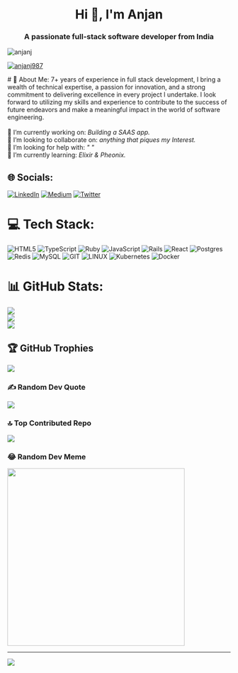 <h1 align="center">Hi 👋, I'm Anjan</h1>
<h3 align="center">A passionate full-stack software developer from India</h3>

<p align="left"> <img src="https://komarev.com/ghpvc/?username=anjanj&label=Profile%20views&color=0e75b6&style=flat" alt="anjanj" /> </p>

<p align="left"> <a href="https://twitter.com/anjanj987" target="blank"><img src="https://img.shields.io/twitter/follow/anjanj987?logo=twitter&style=for-the-badge" alt="anjanj987" /></a> </p>
# 💫 About Me: 7+ years of experience in full stack development, I bring a wealth of technical expertise, a passion for innovation, and a strong commitment to delivering excellence in every project I undertake. I look forward to utilizing my skills and experience to contribute to the success of future endeavors and make a meaningful impact in the world of software engineering.<br><br>
🔭 I’m currently working on: <i>Building a SAAS app.</i><br> 👯 I’m looking to collaborate on: <i>anything that piques my Interest.</i><br>🤝 I’m looking for help with:<i> " "  </i><br>🌱 I’m currently learning: <i>Elixir & Pheonix.</i><br>


## 🌐 Socials:
[![LinkedIn](https://img.shields.io/badge/LinkedIn-%230077B5.svg?logo=linkedin&logoColor=white)](https://linkedin.com/in/matrixcoder) [![Medium](https://img.shields.io/badge/Medium-12100E?logo=medium&logoColor=white)](https://medium.com/@@anjanj) [![Twitter](https://img.shields.io/badge/Twitter-%231DA1F2.svg?logo=Twitter&logoColor=white)](https://twitter.com/AnjanJ987) 

# 💻 Tech Stack:
![HTML5](https://img.shields.io/badge/html5-%23E34F26.svg?style=for-the-badge&logo=html5&logoColor=white) ![TypeScript](https://img.shields.io/badge/typescript-%23007ACC.svg?style=for-the-badge&logo=typescript&logoColor=white) ![Ruby](https://img.shields.io/badge/ruby-%23CC342D.svg?style=for-the-badge&logo=ruby&logoColor=white) ![JavaScript](https://img.shields.io/badge/javascript-%23323330.svg?style=for-the-badge&logo=javascript&logoColor=%23F7DF1E) ![Rails](https://img.shields.io/badge/rails-%23CC0000.svg?style=for-the-badge&logo=ruby-on-rails&logoColor=white) ![React](https://img.shields.io/badge/react-%2320232a.svg?style=for-the-badge&logo=react&logoColor=%2361DAFB) ![Postgres](https://img.shields.io/badge/postgres-%23316192.svg?style=for-the-badge&logo=postgresql&logoColor=white) ![Redis](https://img.shields.io/badge/redis-%23DD0031.svg?style=for-the-badge&logo=redis&logoColor=white) ![MySQL](https://img.shields.io/badge/mysql-%2300f.svg?style=for-the-badge&logo=mysql&logoColor=white) ![GIT](https://img.shields.io/badge/Git-fc6d26?style=for-the-badge&logo=git&logoColor=white) ![LINUX](https://img.shields.io/badge/Linux-FCC624?style=for-the-badge&logo=linux&logoColor=black) ![Kubernetes](https://img.shields.io/badge/kubernetes-%23326ce5.svg?style=for-the-badge&logo=kubernetes&logoColor=white) ![Docker](https://img.shields.io/badge/docker-%230db7ed.svg?style=for-the-badge&logo=docker&logoColor=white)
# 📊 GitHub Stats:
![](https://github-readme-stats.vercel.app/api?username=AnjanJ&theme=dark&hide_border=false&include_all_commits=true&count_private=true)<br/>
![](https://github-readme-streak-stats.herokuapp.com/?user=AnjanJ&theme=dark&hide_border=false)<br/>
![](https://github-readme-stats.vercel.app/api/top-langs/?username=AnjanJ&theme=dark&hide_border=false&include_all_commits=true&count_private=true&layout=compact)

## 🏆 GitHub Trophies
![](https://github-profile-trophy.vercel.app/?username=AnjanJ&theme=radical&no-frame=false&no-bg=false&margin-w=4)

### ✍️ Random Dev Quote
![](https://quotes-github-readme.vercel.app/api?type=horizontal&theme=radical)

### 🔝 Top Contributed Repo
![](https://github-contributor-stats.vercel.app/api?username=AnjanJ&limit=5&theme=dark&combine_all_yearly_contributions=true)

### 😂 Random Dev Meme
<img src='https://randommeme-five.vercel.app/' style="height: 400px;"/>

---
[![](https://visitcount.itsvg.in/api?id=AnjanJ&icon=0&color=0)](https://visitcount.itsvg.in)

<!-- Proudly created with GPRM ( https://gprm.itsvg.in ) -->
